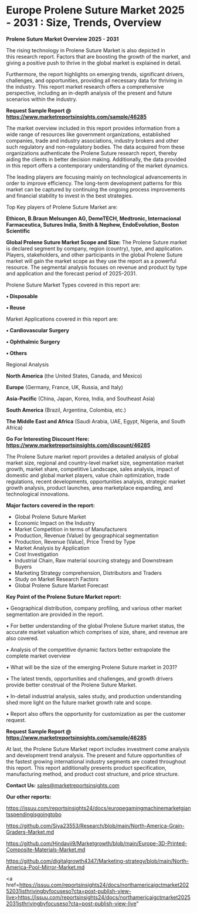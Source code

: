 # Europe Prolene Suture Market 2025 - 2031 : Size, Trends, Overview

<Strong> Prolene Suture Market Overview 2025 - 2031</strong>

The rising technology in Prolene Suture Market is also depicted in this research report. Factors that are boosting the growth of the market, and giving a positive push to thrive in the global market is explained in detail.

Furthermore, the report highlights on emerging trends, significant drivers, challenges, and opportunities, providing all necessary data for thriving in the industry. This report market research offers a comprehensive perspective, including an in-depth analysis of the present and future scenarios within the industry.

<strong>Request Sample Report @ <a href=https://www.marketreportsinsights.com/sample/46285>https://www.marketreportsinsights.com/sample/46285</a></strong>

The market overview included in this report provides information from a wide range of resources like government organizations, established companies, trade and industry associations, industry brokers and other such regulatory and non-regulatory bodies. The data acquired from these organizations authenticate the Prolene Suture research report, thereby aiding the clients in better decision making. Additionally, the data provided in this report offers a contemporary understanding of the market dynamics.

The leading players are focusing mainly on technological advancements in order to improve efficiency. The long-term development patterns for this market can be captured by continuing the ongoing process improvements and financial stability to invest in the best strategies.

Top Key players of Prolene Suture Market are:

<strong>Ethicon, B.Braun Melsungen AG, DemeTECH, Medtronic, Internacional Farmaceutica, Sutures India, Smith & Nephew, EndoEvolution, Boston Scientific</strong>

<strong><b>Global Prolene Suture Market Scope and Size:</b></strong>
The Prolene Suture market is declared segment by company, region (country), type, and application. Players, stakeholders, and other participants in the global Prolene Suture market will gain the market scope as they use the report as a powerful resource. The segmental analysis focuses on revenue and product by type and application and the forecast period of 2025-2031.

Prolene Suture Market Types covered in this report are:

<strong>•  Disposable

•  Reuse</strong>

Market Applications covered in this report are:

<strong>•  Cardiovascular Surgery

•  Ophthalmic Surgery

•  Others</strong> 

Regional Analysis

<strong>North America</strong> (the United States, Canada, and Mexico)

<strong>Europe</strong> (Germany, France, UK, Russia, and Italy)

<strong>Asia-Pacific</strong> (China, Japan, Korea, India, and Southeast Asia)

<strong>South America</strong> (Brazil, Argentina, Colombia, etc.)

<strong>The Middle East and Africa</strong> (Saudi Arabia, UAE, Egypt, Nigeria, and South Africa)

<strong>Go For Interesting Discount Here: <a href=https://www.marketreportsinsights.com/discount/46285>https://www.marketreportsinsights.com/discount/46285</a></strong>

The Prolene Suture market report provides a detailed analysis of global market size, regional and country-level market size, segmentation market growth, market share, competitive Landscape, sales analysis, impact of domestic and global market players, value chain optimization, trade regulations, recent developments, opportunities analysis, strategic market growth analysis, product launches, area marketplace expanding, and technological innovations.

<strong><b>Major factors covered in the report:</b></strong>
<ul>
  <li>Global Prolene Suture Market </li>
  <li>Economic Impact on the Industry</li>
  <li>Market Competition in terms of Manufacturers</li>
  <li>Production, Revenue (Value) by geographical segmentation</li>
  <li>Production, Revenue (Value), Price Trend by Type</li>
  <li>Market Analysis by Application</li>
  <li>Cost Investigation</li>
  <li>Industrial Chain, Raw material sourcing strategy and Downstream Buyers</li>
  <li>Marketing Strategy comprehension, Distributors and Traders</li>
  <li>Study on Market Research Factors</li>
  <li>Global Prolene Suture Market Forecast</li>
</ul>

<strong><b>Key Point of the Prolene Suture Market report:</b></strong>

• Geographical distribution, company profiling, and various other market segmentation are provided in the report.

• For better understanding of the global Prolene Suture market status, the accurate market valuation which comprises of size, share, and revenue are also covered.

• Analysis of the competitive dynamic factors better extrapolate the complete market overview

• What will be the size of the emerging Prolene Suture market in 2031?

• The latest trends, opportunities and challenges, and growth drivers provide better construal of the Prolene Suture Market.

• In-detail industrial analysis, sales study, and production understanding shed more light on the future market growth rate and scope.

• Report also offers the opportunity for customization as per the customer request.

<strong>Request Sample Report @ <a href=https://www.marketreportsinsights.com/sample/46285>https://www.marketreportsinsights.com/sample/46285</a></strong>

At last, the Prolene Suture Market report includes investment come analysis and development trend analysis. The present and future opportunities of the fastest growing international industry segments are coated throughout this report. This report additionally presents product specification, manufacturing method, and product cost structure, and price structure.

<strong>Contact Us:</strong>
sales@marketreportsinsights.com

<strong>Our other reports:</strong>

<a href=https://issuu.com/reportsinsights24/docs/europegamingmachinemarketgiantsspendingisgoingtobo>https://issuu.com/reportsinsights24/docs/europegamingmachinemarketgiantsspendingisgoingtobo</a>

<a href=https://github.com/Siya23553/Research/blob/main/North-America-Grain-Graders-Market.md>https://github.com/Siya23553/Research/blob/main/North-America-Grain-Graders-Market.md</a>

<a href=https://github.com/Hindavii9/Marketgrowth/blob/main/Europe-3D-Printed-Composite-Materials-Market.md>https://github.com/Hindavii9/Marketgrowth/blob/main/Europe-3D-Printed-Composite-Materials-Market.md</a>

<a href=https://github.com/digitalgrowth4347/Marketing-strategy/blob/main/North-America-Pool-Mirror-Market.md>https://github.com/digitalgrowth4347/Marketing-strategy/blob/main/North-America-Pool-Mirror-Market.md</a>

<a href=https://issuu.com/reportsinsights24/docs/northamericaigctmarket20252031isthrivingbyfocuseso?cta=post-publish-view-live>https://issuu.com/reportsinsights24/docs/northamericaigctmarket20252031isthrivingbyfocuseso?cta=post-publish-view-live</a>"
